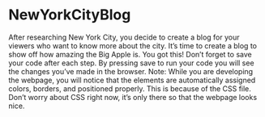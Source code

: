 # NewYorkCityBlog
After researching New York City, you decide to create a blog for your viewers who want to know more about the city. It’s time to create a blog to show off how amazing the Big Apple is. You got this!  Don’t forget to save your code after each step. By pressing save to run your code you will see the changes you’ve made in the browser.  Note: While you are developing the webpage, you will notice that the elements are automatically assigned colors, borders, and positioned properly. This is because of the CSS file. Don’t worry about CSS right now, it’s only there so that the webpage looks nice.
